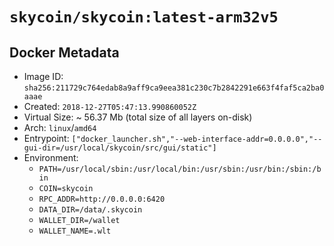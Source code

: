 # `skycoin/skycoin:latest-arm32v5`

## Docker Metadata

- Image ID: `sha256:211729c764edab8a9aff9ca9eea381c230c7b2842291e663f4faf5ca2ba0aaae`
- Created: `2018-12-27T05:47:13.990860052Z`
- Virtual Size: ~ 56.37 Mb
    (total size of all layers on-disk)
- Arch: `linux`/`amd64`
- Entrypoint: `["docker_launcher.sh","--web-interface-addr=0.0.0.0","--gui-dir=/usr/local/skycoin/src/gui/static"]`
- Environment:
    - `PATH=/usr/local/sbin:/usr/local/bin:/usr/sbin:/usr/bin:/sbin:/bin`
    - `COIN=skycoin`
    - `RPC_ADDR=http://0.0.0.0:6420`
    - `DATA_DIR=/data/.skycoin`
    - `WALLET_DIR=/wallet`
    - `WALLET_NAME=.wlt`

